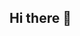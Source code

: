 ## Hi there 👋

<!--
**enokjanuario/enokjanuario** is a ✨ _special_ ✨ repository because its `README.md` (this file) appears on your GitHub profile.

Here are some ideas to get you started:

<div style="width: 200px;">
<a href="https://github.com/SeuPerfilAqui/github-readme-stats">
  <img src="https://github-readme-stats.vercel.app/api/top-langs/?username=SeuPerfilAqui&langs_count=8" alt="Top Langs" />
</a>
</div>
